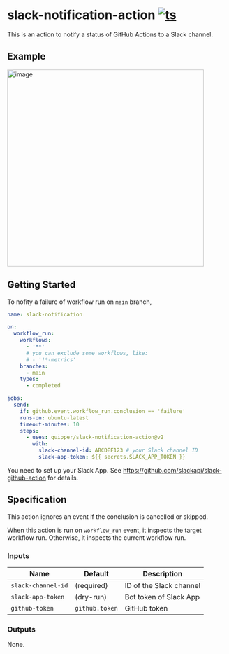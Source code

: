 # slack-notification-action [![ts](https://github.com/quipper/slack-notification-action/actions/workflows/ts.yaml/badge.svg)](https://github.com/quipper/slack-notification-action/actions/workflows/ts.yaml)

This is an action to notify a status of GitHub Actions to a Slack channel.

## Example

<img width="450" alt="image" src="https://github.com/quipper/slack-notification-action/assets/321266/d37350a5-36fa-4d4f-ad47-c8cc2c9bd25c">

<!--
# preview on https://app.slack.com/block-kit-builder
{
	"blocks": [
		{
			"type": "section",
			"text": {
				"type": "mrkdwn",
				"text": "Check the failure of workflow *<https://github.com/octocat/example|backend / test>*"
			}
		},
		{
			"type": "section",
			"text": {
				"type": "mrkdwn",
				"text": "```\nProcess completed with exit code 1.\n```"
			}
		},
		{
			"type": "context",
			"elements": [
				{
					"type": "mrkdwn",
					"text": "octocat/example/*main*"
				},
				{
					"type": "mrkdwn",
					"text": "<https://github.com/octocat/example/pull/123|#123>"
				},
				{
					"type": "mrkdwn",
					"text": "@octocat"
				}
			]
		}
	]
}
-->

## Getting Started

To nofity a failure of workflow run on `main` branch,

```yaml
name: slack-notification

on:
  workflow_run:
    workflows:
      - '**'
      # you can exclude some workflows, like:
      # - '!*-metrics'
    branches:
      - main
    types:
      - completed

jobs:
  send:
    if: github.event.workflow_run.conclusion == 'failure'
    runs-on: ubuntu-latest
    timeout-minutes: 10
    steps:
      - uses: quipper/slack-notification-action@v2
        with:
          slack-channel-id: ABCDEF123 # your Slack channel ID
          slack-app-token: ${{ secrets.SLACK_APP_TOKEN }}
```

You need to set up your Slack App.
See https://github.com/slackapi/slack-github-action for details.

## Specification

This action ignores an event if the conclusion is cancelled or skipped.

When this action is run on `workflow_run` event, it inspects the target workflow run.
Otherwise, it inspects the current workflow run.

### Inputs

| Name               | Default        | Description             |
| ------------------ | -------------- | ----------------------- |
| `slack-channel-id` | (required)     | ID of the Slack channel |
| `slack-app-token`  | (dry-run)      | Bot token of Slack App  |
| `github-token`     | `github.token` | GitHub token            |

### Outputs

None.
